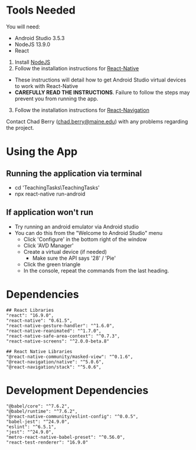 # Tools Needed

You will need:

- Android Studio 3.5.3
- NodeJS 13.9.0
- React

1. Install [NodeJS](https://nodejs.org/en/)
2. Follow the installation instructions for [React-Native](https://facebook.github.io/react-native/docs/getting-started)

- These instructions will detail how to get Android Studio virtual devices to work with React-Native
- **CAREFULLY READ THE INSTRUCTIONS**. Failure to follow the steps may prevent you from running the app.

3. Follow the installation instructions for [React-Navigation](https://facebook.github.io/react-native/docs/navigation)

Contact Chad Berry (chad.berry@maine.edu) with any problems regarding the project.

# Using the App

## Running the application via terminal

- cd 'TeachingTasks\TeachingTasks'
- npx react-native run-android

## If application won't run

- Try running an android emulator via Android studio
- You can do this from the "Welcome to Android Studio" menu
  - Click 'Configure' in the bottom right of the window
  - Click 'AVD Manager'
  - Create a virtual device (if needed)
    - Make sure the API says '28' / 'Pie'
  - Click the green triangle
  - In the console, repeat the commands from the last heading.

# Dependencies

    ## React Libraries
    "react": "16.9.0",
    "react-native": "0.61.5",
    "react-native-gesture-handler": "^1.6.0",
    "react-native-reanimated": "^1.7.0",
    "react-native-safe-area-context": "^0.7.3",
    "react-native-screens": "^2.0.0-beta.8"

    ## React Native Libraries
    "@react-native-community/masked-view": "^0.1.6",
    "@react-navigation/native": "^5.0.6",
    "@react-navigation/stack": "^5.0.6",

# Development Dependencies

    "@babel/core": "^7.6.2",
    "@babel/runtime": "^7.6.2",
    "@react-native-community/eslint-config": "^0.0.5",
    "babel-jest": "^24.9.0",
    "eslint": "^6.5.1",
    "jest": "^24.9.0",
    "metro-react-native-babel-preset": "^0.56.0",
    "react-test-renderer": "16.9.0"
